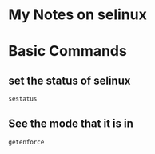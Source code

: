 # My Notes on selinux

# Basic Commands

## set the status of selinux
``` bash
sestatus
```

## See the mode that it is in
```bash
getenforce
```
